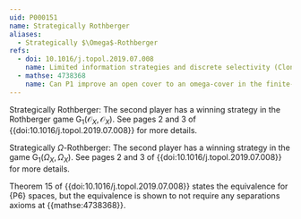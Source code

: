 ```yaml
---
uid: P000151
name: Strategically Rothberger
aliases:
  - Strategically $\Omega$-Rothberger
refs:
  - doi: 10.1016/j.topol.2019.07.008
    name: Limited information strategies and discrete selectivity (Clontz & Holshouser)
  - mathse: 4738368
    name: Can P1 improve an open cover to an omega-cover in the finite-open game?
---
```


Strategically Rothberger: The second player has a winning strategy in the Rothberger game $\mathsf{G}_1(\mathcal O_X,\mathcal O_X)$. See pages 2 and 3 of {{doi:10.1016/j.topol.2019.07.008}} for more details.

Strategically $\Omega$-Rothberger: The second player has a winning strategy in the game $\mathsf{G}_1(\Omega_X,\Omega_X)$. See pages 2 and 3 of {{doi:10.1016/j.topol.2019.07.008}} for more details.

Theorem 15 of {{doi:10.1016/j.topol.2019.07.008}} states the equivalence for {P6} spaces, but the equivalence is shown to not require any separations axioms at {{mathse:4738368}}.